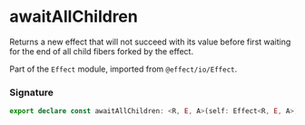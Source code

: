 # awaitAllChildren

Returns a new effect that will not succeed with its value before first
waiting for the end of all child fibers forked by the effect.

Part of the `Effect` module, imported from `@effect/io/Effect`.

### Signature

```typescript
export declare const awaitAllChildren: <R, E, A>(self: Effect<R, E, A>) => Effect<R, E, A>
```
